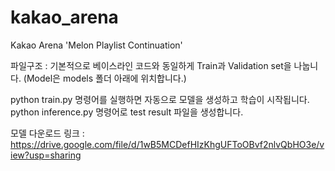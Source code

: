 # kakao_arena
Kakao Arena 'Melon Playlist Continuation'

파일구조 : 기본적으로 베이스라인 코드와 동일하게 Train과 Validation set을 나눕니다. (Model은 models 폴더 아래에 위치합니다.)

python train.py 명령어를 실행하면 자동으로 모델을 생성하고 학습이 시작됩니다.
python inference.py 명령어로 test result 파일을 생성합니다.

모델 다운로드 링크 : https://drive.google.com/file/d/1wB5MCDefHIzKhgUFToOBvf2nlvQbHO3e/view?usp=sharing
